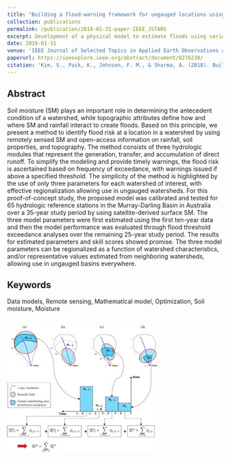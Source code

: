```yaml
---
title: "Building a flood-warning framework for ungauged locations using low resolution, open-access remotely sensed surface soil moisture, precipitation, soil, and topographic information"
collection: publications
permalink: /publication/2018-01-31-paper-IEEE_JSTARS
excerpt: Development of a physical model to estimate floods using various open access datasets.
date: 2018-01-31
venue: 'IEEE Journal of Selected Topics in Applied Earth Observations and Remote Sensing'
paperurl: https://ieeexplore.ieee.org/abstract/document/8276238/
citation: 'Kim, S., Paik, K., Johnson, F. M., & Sharma, A. (2018). Building a flood-warning framework for ungauged locations using low resolution, open-access remotely sensed surface soil moisture, precipitation, soil, and topographic information. <i>IEEE Journal of Selected Topics in Applied Earth Observations and Remote Sensing</i>, 11(2), 375-387.'
---
```

## Abstract
Soil moisture (SM) plays an important role in determining the antecedent condition of a watershed, while topographic attributes define how and where SM and rainfall interact to create floods. Based on this principle, we present a method to identify flood risk at a location in a watershed by using remotely sensed SM and open-access information on rainfall, soil properties, and topography. The method consists of three hydrologic modules that represent the generation, transfer, and accumulation of direct runoff. To simplify the modeling and provide timely warnings, the flood risk is ascertained based on frequency of exceedance, with warnings issued if above a specified threshold. The simplicity of the method is highlighted by the use of only three parameters for each watershed of interest, with effective regionalization allowing use in ungauged watersheds. For this proof-of-concept study, the proposed model was calibrated and tested for 65 hydrologic reference stations in the Murray-Darling Basin in Australia over a 35-year study period by using satellite-derived surface SM. The three model parameters were first estimated using the first ten-year data and then the model performance was evaluated through flood threshold exceedance analyses over the remaining 25-year study period. The results for estimated parameters and skill scores showed promise. The three model parameters can be regionalized as a function of watershed characteristics, and/or representative values estimated from neighboring watersheds, allowing use in ungauged basins everywhere.
## Keywords
Data models, Remote sensing, Mathematical model, Optimization, Soil moisture, Moisture

<br/><img src='/images/2018_IEEE_POST.jpg' width="70%" height="70%">